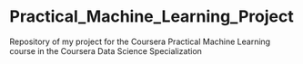 # Practical_Machine_Learning_Project
Repository of my project for the Coursera Practical Machine Learning course in the Coursera Data Science Specialization
